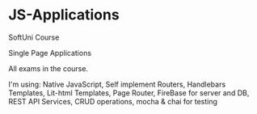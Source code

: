 # JS-Applications
SoftUni Course

Single Page Applications

All exams in the course.

I'm using: Native JavaScript, Self implement Routers, Handlebars Templates, Lit-html Templates, Page Router, FireBase for server and DB, REST API Services, CRUD operations, mocha & chai for testing
